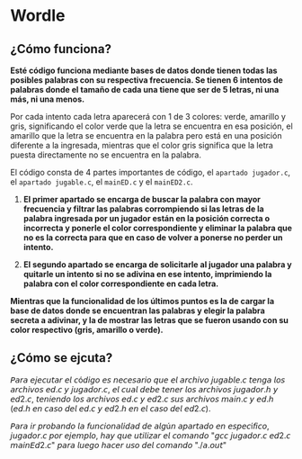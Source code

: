 # Wordle
## ¿Cómo funciona?
**Esté código funciona mediante bases de datos donde tienen todas las posibles palabras con su respectiva frecuencia. Se tienen 6 intentos de palabras donde el tamaño de cada una tiene que ser de 5 letras, ni una más, ni una menos.**

Por cada intento cada letra aparecerá con 1 de 3 colores: verde, amarillo y gris, significando el color verde que la letra se encuentra en esa posición, el amarillo que la letra se encuentra en la palabra pero está en una posición diferente a la ingresada, mientras que el color gris significa que la letra puesta directamente no se encuentra en la palabra.

El código consta de 4 partes importantes de código, el `apartado jugador.c`, el `apartado jugable.c`, el `mainED.c` y el `mainED2.c`.

1. **El primer apartado se encarga de buscar la palabra con mayor frecuencia y filtrar las palabras corrompiendo si las letras de la palabra ingresada por un jugador están en la posición correcta o incorrecta y ponerle el color correspondiente y eliminar la palabra que no es la correcta para que en caso de volver a ponerse no perder un intento.**

2. **El segundo apartado se encarga de solicitarle al jugador una palabra y quitarle un intento si no se adivina en ese intento, imprimiendo la palabra con el color correspondiente en cada letra.**

**Mientras que la funcionalidad de los últimos puntos es la de cargar la base de datos donde se encuentran las palabras y elegir la palabra secreta a adivinar, y la de mostrar las letras que se fueron usando con su color respectivo (gris, amarillo o verde).**


## ¿Cómo se ejcuta?
𝘗𝘢𝘳𝘢 𝘦𝘫𝘦𝘤𝘶𝘵𝘢𝘳 𝘦𝘭 𝘤ó𝘥𝘪𝘨𝘰 𝘦𝘴 𝘯𝘦𝘤𝘦𝘴𝘢𝘳𝘪𝘰 𝘲𝘶𝘦 𝘦𝘭 𝘢𝘳𝘤𝘩𝘪𝘷𝘰 𝘫𝘶𝘨𝘢𝘣𝘭𝘦.𝘤 𝘵𝘦𝘯𝘨𝘢 𝘭𝘰𝘴 𝘢𝘳𝘤𝘩𝘪𝘷𝘰𝘴 𝘦𝘥.𝘤 𝘺 𝘫𝘶𝘨𝘢𝘥𝘰𝘳.𝘤, 𝘦𝘭 𝘤𝘶𝘢𝘭 𝘥𝘦𝘣𝘦 𝘵𝘦𝘯𝘦𝘳 𝘭𝘰𝘴 𝘢𝘳𝘤𝘩𝘪𝘷𝘰𝘴 𝘫𝘶𝘨𝘢𝘥𝘰𝘳.𝘩 𝘺 𝘦𝘥2.𝘤, 𝘵𝘦𝘯𝘪𝘦𝘯𝘥𝘰 𝘭𝘰𝘴 𝘢𝘳𝘤𝘩𝘪𝘷𝘰𝘴 𝘦𝘥.𝘤 𝘺 𝘦𝘥2.𝘤 𝘴𝘶𝘴 𝘢𝘳𝘤𝘩𝘪𝘷𝘰𝘴 𝘮𝘢𝘪𝘯.𝘤 𝘺 𝘦𝘥.𝘩 (𝘦𝘥.𝘩 𝘦𝘯 𝘤𝘢𝘴𝘰 𝘥𝘦𝘭 𝘦𝘥.𝘤 𝘺 𝘦𝘥2.𝘩 𝘦𝘯 𝘦𝘭 𝘤𝘢𝘴𝘰 𝘥𝘦𝘭 𝘦𝘥2.𝘤).

𝘗𝘢𝘳𝘢 𝘪𝘳 𝘱𝘳𝘰𝘣𝘢𝘯𝘥𝘰 𝘭𝘢 𝘧𝘶𝘯𝘤𝘪𝘰𝘯𝘢𝘭𝘪𝘥𝘢𝘥 𝘥𝘦 𝘢𝘭𝘨ú𝘯 𝘢𝘱𝘢𝘳𝘵𝘢𝘥𝘰 𝘦𝘯 𝘦𝘴𝘱𝘦𝘤í𝘧𝘪𝘤𝘰, 𝘫𝘶𝘨𝘢𝘥𝘰𝘳.𝘤 𝘱𝘰𝘳 𝘦𝘫𝘦𝘮𝘱𝘭𝘰, 𝘩𝘢𝘺 𝘲𝘶𝘦 𝘶𝘵𝘪𝘭𝘪𝘻𝘢𝘳 𝘦𝘭 𝘤𝘰𝘮𝘢𝘯𝘥𝘰 "𝘨𝘤𝘤 𝘫𝘶𝘨𝘢𝘥𝘰𝘳.𝘤 𝘦𝘥2.𝘤 𝘮𝘢𝘪𝘯𝘌𝘥2.𝘤" 𝘱𝘢𝘳𝘢 𝘭𝘶𝘦𝘨𝘰 𝘩𝘢𝘤𝘦𝘳 𝘶𝘴𝘰 𝘥𝘦𝘭 𝘤𝘰𝘮𝘢𝘯𝘥𝘰 "./𝘢.𝘰𝘶𝘵"
